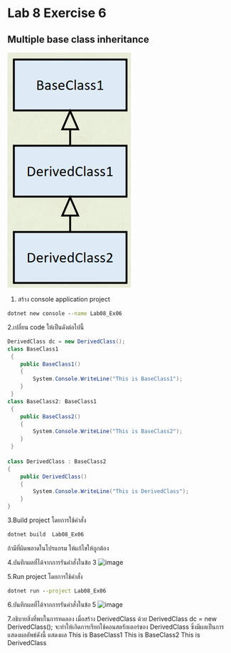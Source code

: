 # Lab 8 Exercise 6

## Multiple base class inheritance

![alt text](./Pictures/image02.png)

1. สร้าง console application project

```cmd
dotnet new console --name Lab08_Ex06
```

2.เปลี่ยน code ให้เป็นดังต่อไปนี้

```cs
DerivedClass dc = new DerivedClass();
class BaseClass1
 {
    public BaseClass1()
    {
        System.Console.WriteLine("This is BaseClass1");
    }
 }
class BaseClass2: BaseClass1
 {
    public BaseClass2()
    {
        System.Console.WriteLine("This is BaseClass2");
    }
 }

class DerivedClass : BaseClass2
{
    public DerivedClass()
    {
        System.Console.WriteLine("This is DerivedClass");
    }
}
```

3.Build project โดยการใช้คำสั่ง

```cmd
dotnet build  Lab08_Ex06
```

ถ้ามีที่ผิดพลาดในโปรแกรม ให้แก้ไขให้ถูกต้อง

4.บันทึกผลที่ได้จากการรันคำสั่งในข้อ 3
![image](https://github.com/ThanchiraCharakhon099/03376836-OOP-2566-Lab-08/assets/144195708/d74f6585-c53a-414e-a273-d0ee08cac6b5)

5.Run project โดยการใช้คำสั่ง

```cmd
dotnet run --project Lab08_Ex06
```

6.บันทึกผลที่ได้จากการรันคำสั่งในข้อ 5
![image](https://github.com/ThanchiraCharakhon099/03376836-OOP-2566-Lab-08/assets/144195708/bcfc5e55-beab-4323-912d-75ccb5d77ec4)

7.อธิบายสิ่งที่พบในการทดลอง
เมื่อสร้าง DerivedClass ด้วย DerivedClass dc = new DerivedClass(); จะทำให้เกิดการเรียกใช้คอนสตรักเตอร์ของ DerivedClass ซึ่งมีผลเป็นการแสดงผลลัพธ์ดังนี้
แสดงผล
This is BaseClass1
This is BaseClass2
This is DerivedClass
